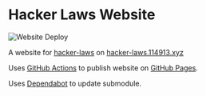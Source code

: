 # Hacker Laws Website

![Website Deploy](https://github.com/AnimMouse/hacker-laws-website/workflows/Website%20Deploy/badge.svg)

A website for [hacker-laws](https://github.com/dwmkerr/hacker-laws) on [hacker-laws.114913.xyz](https://hacker-laws.114913.xyz/)

Uses [GitHub Actions](https://github.com/features/actions) to publish website on [GitHub Pages](https://pages.github.com/).

Uses [Dependabot](https://dependabot.com/) to update submodule.